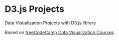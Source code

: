 # D3.js Projects

Data Visualization Projects with D3.js library

Based on [freeCodeCamp Data Visualization Courses](https://www.freecodecamp.org/learn/data-visualization)
